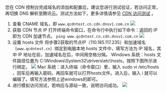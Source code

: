 您在 CDN 控制台完成域名的添加和配置后，建议您进行测试验证，若访问正常，再切换 DNS 解析至腾讯云。测试方法如下，更多详情请参见 [CDN 访问测试](https://cloud.tencent.com/document/product/228/74345) 。
1. 查看 CNAME 域名，即 `www.qcdntest.cn.cdn.dnsv1.com.cn`
![](https://qcloudimg.tencent-cloud.cn/raw/c883e3cf7c911bee9c0b9e0e1f83e9bc.png)
2. 获取 CDN 节点 IP
打开终端命令窗口，在命令行中执行如下命令：返回的 IP 即为 CDN 加速节点。
`ping www.qcdntest.cn.cdn.dnsv1.com.cn`
![](https://qcloudimg.tencent-cloud.cn/raw/3651c9b47eb84ee3fefd90a9b24fbe67.png)
3. 设置 hosts 文件
将步骤2获取的节点IP（110.185.117.235）和加速域名（`www.qcdntest.cn`）绑定到电脑本地 hosts 文件中，填写方法为 IP 域名，其中 IP 地址在前，加速域名在后，中间用空格分隔。
Windows 系统：hosts 文件路径位置为 C:\Windows\System32\drivers\etc\hosts，按照下图所示进行绑定。
![](https://qcloudimg.tencent-cloud.cn/raw/a1064648fd43860609ee2244b951da93.png)
Mac 系统：进入终端（命令窗口）里，输入 sudo vi /etc/hosts ，回车后再输入密码，再回车就可以打开hosts文件。进入后，输入 i 就可以编辑了。填写方法参照上述windows的即可。
4. 进行模拟访问测试，若响应与源站一致，说明访问成功。
![](https://qcloudimg.tencent-cloud.cn/raw/d1356cfab4704f868a315eb682e0c850.png)
